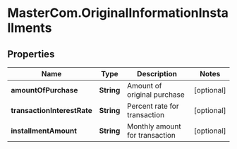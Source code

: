 # MasterCom.OriginalInformationInstallments

## Properties

Name | Type | Description | Notes
------------ | ------------- | ------------- | -------------
**amountOfPurchase** | **String** | Amount of original purchase | [optional] 
**transactionInterestRate** | **String** | Percent rate for transaction | [optional] 
**installmentAmount** | **String** | Monthly amount for transaction | [optional] 


